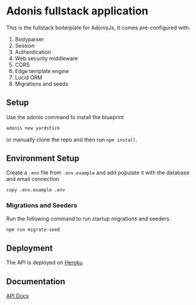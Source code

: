 # Adonis fullstack application

This is the fullstack boilerplate for AdonisJs, it comes pre-configured with.

1. Bodyparser
2. Session
3. Authentication
4. Web security middleware
5. CORS
6. Edge template engine
7. Lucid ORM
8. Migrations and seeds

## Setup

Use the adonis command to install the blueprint

```bash
adonis new yardstick
```

or manually clone the repo and then run `npm install`.

## Environment Setup

Create a `.env` file from `.env.example` and add populate it with the database and email connection

```bash
copy .env.example .env
```

### Migrations and Seeders

Run the following command to run startup migrations and seeders.

```js
npm run migrate:seed
```

## Deployment

The API is deployed on [Heroku](https://travel-to-api.herokuapp.com)

## Documentation

[API Docs](https://travel-to-api.herokuapp.com/docs/)
